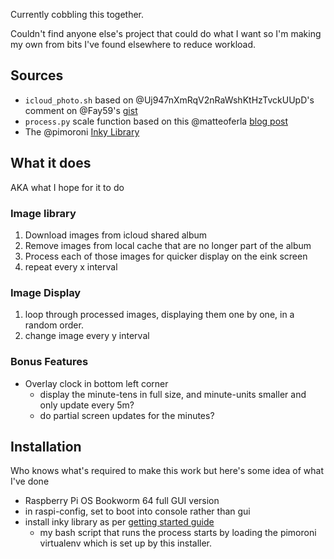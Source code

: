 Currently cobbling this together.

Couldn't find anyone else's project that could do what I want so I'm making my own from bits I've found elsewhere to reduce workload.

## Sources

* `icloud_photo.sh` based on @Uj947nXmRqV2nRaWshKtHzTvckUUpD's comment on @Fay59's [gist](https://gist.github.com/fay59/8f719cd81967e0eb2234897491e051ec?permalink_comment_id=4219612#gistcomment-4219612)
* `process.py` scale function based on this @matteoferla [blog post](https://blog.matteoferla.com/2023/03/7-colour-electronic-paper.html)
* The @pimoroni [Inky Library](https://github.com/pimoroni/inky)

## What it does
AKA what I hope for it to do

### Image library 
1. Download images from icloud shared album
1. Remove images from local cache that are no longer part of the album
1. Process each of those images for quicker display on the eink screen
1. repeat every x interval

### Image Display 
1. loop through processed images, displaying them one by one, in a random order.
1. change image every y interval

### Bonus Features
* Overlay clock in bottom left corner
    * display the minute-tens in full size, and minute-units smaller and only update every 5m?
    * do partial screen updates for the minutes?

## Installation
Who knows what's required to make this work but here's some idea of what I've done

* Raspberry Pi OS Bookworm 64 full GUI version
* in raspi-config, set to boot into console rather than gui
* install inky library as per [getting started guide](https://learn.pimoroni.com/article/getting-started-with-inky-impression)
    * my bash script that runs the process starts by loading the pimoroni virtualenv which is set up by this installer.
